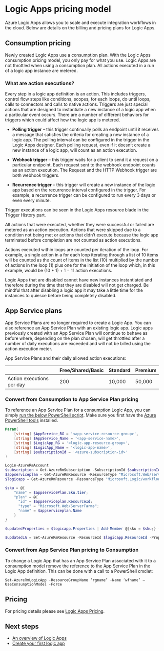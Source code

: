 <properties 
    pageTitle="Logic Apps pricing model | Microsoft Azure" 
    description="Details about how pricing works in Logic Apps" 
    authors="kevinlam1" 
    manager="dwrede" 
    editor="" 
    services="logic-apps" 
    documentationCenter=""/>

<tags
    ms.service="logic-apps"
    ms.workload="na"
    ms.tgt_pltfrm="na"
    ms.devlang="na"
    ms.topic="article" 
    ms.date="10/12/2016"
    ms.author="klam"/>

# <a name="logic-apps-pricing-model"></a>Logic Apps pricing model

Azure Logic Apps allows you to scale and execute integration workflows in the cloud.  Below are details on the billing and pricing plans for Logic Apps.

## <a name="consumption-pricing"></a>Consumption pricing

Newly created Logic Apps use a consumption plan. With the Logic Apps consumption pricing model, you only pay for what you use.  Logic Apps are not throttled when using a consumption plan.
All actions executed in a run of a logic app instance are metered.

### <a name="what-are-action-executions"></a>What are action executions?

Every step in a logic app definition is an action.  This includes triggers, control flow steps like conditions, scopes, for each loops, do until loops, calls to connectors and calls to native actions.
Triggers are just special actions that are designed to instantiate a new instance of a logic app when a particular event occurs.  There are a number of different behaviors for triggers which could affect how the logic app is metered.

-   **Polling trigger** – this trigger continually polls an endpoint until it receives a message that satisfies the criteria for creating a new instance of a logic app.  The polling interval can be configured in the trigger in the Logic Apps designer.  Each polling request, even if it doesn’t create a new instance of a logic app, will count as an action execution.

-   **Webhook trigger** – this trigger waits for a client to send it a request on a particular endpoint.  Each request sent to the webhook endpoint counts as an action execution. The Request and the HTTP Webhook trigger are both webhook triggers.

-   **Recurrence trigger** – this trigger will create a new instance of the logic app based on the recurrence interval configured in the trigger.  For example, a recurrence trigger can be configured to run every 3 days or even every minute.

Trigger executions can be seen in the Logic Apps resource blade in the Trigger History part.

All actions that were executed, whether they were successful or failed are metered as an action execution.  Actions that were skipped due to a condition not being met or actions that didn’t execute because the logic app terminated before completion are not counted as action executions.

Actions executed within loops are counted per iteration of the loop.  For example, a single action in a for each loop iterating through a list of 10 items will be counted as the count of items in the list (10) multiplied by the number of actions in the loop (1) plus one for the initiation of the loop which, in this example, would be (10 * 1) + 1 = 11 action executions.

Logic Apps that are disabled cannot have new instances instantiated and therefore during the time that they are disabled will not get charged.  Be mindful that after disabling a logic app it may take a little time for the instances to quiesce before being completely disabled.

## <a name="app-service-plans"></a>App Service plans

App Service Plans are no longer required to create a Logic App.  You can also reference an App Service Plan with an existing logic app.  Logic apps previously created with an App Service Plan will continue to behave as before where, depending on the plan chosen, will get throttled after a number of daily executions are exceeded and will not be billed using the action execution meter.

App Service Plans and their daily allowed action executions:

| |Free/Shared/Basic|Standard|Premium|
|---|---|---|---|
|Action executions per day| 200|10,000|50,000|

### <a name="convert-from-consumption-to-app-service-plan-pricing"></a>Convert from Consumption to App Service Plan pricing

To reference an App Service Plan for a consumption Logic App, you can simply [run the below PowerShell script](https://github.com/logicappsio/ConsumptionToAppServicePlan).  Make sure you first have the [Azure PowerShell tools](https://github.com/Azure/azure-powershell) installed.

``` powershell
Param(
    [string] $AppService_RG = '<app-service-resource-group>',
    [string] $AppService_Name = '<app-service-name>',
    [string] $LogicApp_RG = '<logic-app-resource-group>',
    [string] $LogicApp_Name = '<logic-app-name>',
    [string] $subscriptionId = '<azure-subscription-id>'
)

Login-AzureRmAccount 
$subscription = Get-AzureRmSubscription -SubscriptionId $subscriptionId
$appserviceplan = Get-AzureRmResource -ResourceType "Microsoft.Web/serverFarms" -ResourceGroupName $AppService_RG -ResourceName $AppService_Name
$logicapp = Get-AzureRmResource -ResourceType "Microsoft.Logic/workflows" -ResourceGroupName $LogicApp_RG -ResourceName $LogicApp_Name

$sku = @{
    "name" = $appservicePlan.Sku.tier;
    "plan" = @{
      "id" = $appserviceplan.ResourceId;
      "type" = "Microsoft.Web/ServerFarms";
      "name" = $appserviceplan.Name  
    }
}

$updatedProperties = $logicapp.Properties | Add-Member @{sku = $sku;} -PassThru

$updatedLA = Set-AzureRmResource -ResourceId $logicapp.ResourceId -Properties $updatedProperties -ApiVersion 2015-08-01-preview
```

### <a name="convert-from-app-service-plan-pricing-to-consumption"></a>Convert from App Service Plan pricing to Consumption

To change a Logic App that has an App Service Plan associated with it to a consumption model remove the reference to the App Service Plan in the Logic App definition.  This can be done with a call to a PowerShell cmdlet:

`Set-AzureRmLogicApp -ResourceGroupName ‘rgname’ -Name ‘wfname’ –UseConsumptionModel -Force`

## <a name="pricing"></a>Pricing

For pricing details please see [Logic Apps Pricing](https://azure.microsoft.com/pricing/details/logic-apps/).

## <a name="next-steps"></a>Next steps

- [An overview of Logic Apps][whatis]
- [Create your first logic app][create]

[pricing]: https://azure.microsoft.com/pricing/details/logic-apps/
[whatis]: app-service-logic-what-are-logic-apps.md
[create]: app-service-logic-create-a-logic-app.md

